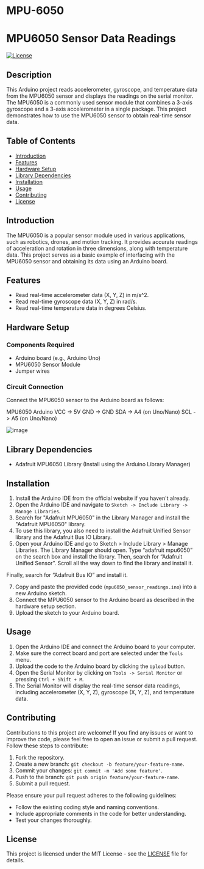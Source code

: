 # MPU-6050

# MPU6050 Sensor Data Readings

[![License](https://img.shields.io/badge/License-MIT-blue.svg)](https://opensource.org/licenses/MIT)

## Description

This Arduino project reads accelerometer, gyroscope, and temperature data from the MPU6050 sensor and displays the readings on the serial monitor. The MPU6050 is a commonly used sensor module that combines a 3-axis gyroscope and a 3-axis accelerometer in a single package. This project demonstrates how to use the MPU6050 sensor to obtain real-time sensor data.

## Table of Contents

- [Introduction](#introduction)
- [Features](#features)
- [Hardware Setup](#hardware-setup)
- [Library Dependencies](#library-dependencies)
- [Installation](#installation)
- [Usage](#usage)
- [Contributing](#contributing)
- [License](#license)

## Introduction

The MPU6050 is a popular sensor module used in various applications, such as robotics, drones, and motion tracking. It provides accurate readings of acceleration and rotation in three dimensions, along with temperature data. This project serves as a basic example of interfacing with the MPU6050 sensor and obtaining its data using an Arduino board.

## Features

- Read real-time accelerometer data (X, Y, Z) in m/s^2.
- Read real-time gyroscope data (X, Y, Z) in rad/s.
- Read real-time temperature data in degrees Celsius.

## Hardware Setup

### Components Required

- Arduino board (e.g., Arduino Uno)
- MPU6050 Sensor Module
- Jumper wires

### Circuit Connection

Connect the MPU6050 sensor to the Arduino board as follows:


MPU6050   Arduino
  VCC  ->   5V
  GND  ->   GND
  SDA  ->   A4 (on Uno/Nano)
  SCL  ->   A5 (on Uno/Nano)


![image](https://github.com/Shivani9698/MPU-6050/assets/119753029/7fc71746-7da8-45ca-b96a-6212db6a3fab)


## Library Dependencies

- Adafruit MPU6050 Library (Install using the Arduino Library Manager)

## Installation

1. Install the Arduino IDE from the official website if you haven't already.
2. Open the Arduino IDE and navigate to `Sketch -> Include Library -> Manage Libraries`.
3. Search for "Adafruit MPU6050" in the Library Manager and install the "Adafruit MPU6050" library.
4. To use this library, you also need to install the Adafruit Unified Sensor library and the Adafruit Bus IO Library.
5. Open your Arduino IDE and go to Sketch > Include Library > Manage Libraries. The Library Manager should open.
  Type “adafruit mpu6050” on the search box and install the library.
Then, search for “Adafruit Unified Sensor”. Scroll all the way down to find the library and install it.

Finally, search for “Adafruit Bus IO” and install it.

7. Copy and paste the provided code (`mpu6050_sensor_readings.ino`) into a new Arduino sketch.
8. Connect the MPU6050 sensor to the Arduino board as described in the hardware setup section.
9. Upload the sketch to your Arduino board.

## Usage

1. Open the Arduino IDE and connect the Arduino board to your computer.
2. Make sure the correct board and port are selected under the `Tools` menu.
3. Upload the code to the Arduino board by clicking the `Upload` button.
4. Open the Serial Monitor by clicking on `Tools -> Serial Monitor` or pressing `Ctrl + Shift + M`.
5. The Serial Monitor will display the real-time sensor data readings, including accelerometer (X, Y, Z), gyroscope (X, Y, Z), and temperature data.

## Contributing

Contributions to this project are welcome! If you find any issues or want to improve the code, please feel free to open an issue or submit a pull request. Follow these steps to contribute:

1. Fork the repository.
2. Create a new branch: `git checkout -b feature/your-feature-name`.
3. Commit your changes: `git commit -m 'Add some feature'`.
4. Push to the branch: `git push origin feature/your-feature-name`.
5. Submit a pull request.

Please ensure your pull request adheres to the following guidelines:
- Follow the existing coding style and naming conventions.
- Include appropriate comments in the code for better understanding.
- Test your changes thoroughly.

## License

This project is licensed under the MIT License - see the [LICENSE](LICENSE) file for details.


